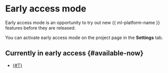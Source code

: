 # Early access mode

Early access mode is an opportunity to try out new {{ ml-platform-name }} features before they are released.

You can activate early access mode on the project page in the **Settings** tab.

## Currently in early access {#available-now}

* [{#T}](repeat.md)